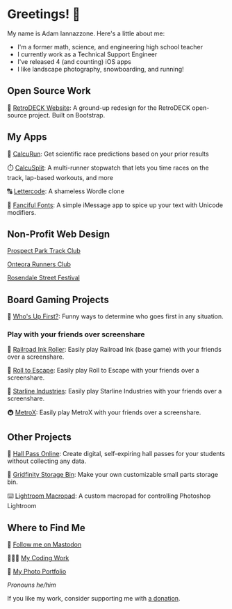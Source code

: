 # Greetings! 👋

My name is Adam Iannazzone. Here's a little about me:
* I'm a former math, science, and engineering high school teacher
* I currently work as a Technical Support Engineer
* I've released 4 (and counting) iOS apps
* I like landscape photography, snowboarding, and running!

## Open Source Work
👾 [RetroDECK Website](https://retrodeck.net/): A ground-up redesign for the RetroDECK open-source project. Built on Bootstrap.

## My Apps
👟 [CalcuRun](https://apps.apple.com/us/app/calcurun/id1554474187): Get scientific race predictions based on your prior results

⏱️ [CalcuSplit](https://apps.apple.com/us/app/calcusplit/id1563953421): A multi-runner stopwatch that lets you time races on the track, lap-based workouts, and more

🔠 [Lettercode](https://apps.apple.com/us/app/lettercode/id1603512717): A shameless Wordle clone

🧐 [Fanciful Fonts](https://apps.apple.com/us/app/fanciful-fonts/id6446179951): A simple iMessage app to spice up your text with Unicode modifiers.

## Non-Profit Web Design
[Prospect Park Track Club](https://pptc.org/)

[Onteora Runners Club](https://www.onteorarunners.org/)

[Rosendale Street Festival](https://www.rosendalestreetfestival.org/)

## Board Gaming Projects
🥇 [Who's Up First?](https://whosupfirst.com): Funny ways to determine who goes first in any situation.

### Play with your friends over screenshare

🚂 [Railroad Ink Roller](https://github.com/jiannazzone/Railroad-Ink-Base/tree/master): Easily play Railroad Ink (base game) with your friends over a screenshare.

🎲 [Roll to Escape](https://github.com/jiannazzone/Roll-To-Escape/tree/master): Easily play Roll to Escape with your friends over a screenshare.

🚀 [Starline Industries](https://github.com/jiannazzone/Starline-Industries/tree/master): Easily play Starline Industries with your friends over a screenshare.

🚇 [MetroX](https://jiannazzone.github.io/MetroX/): Easily play MetroX with your friends over a screenshare.

## Other Projects
🚽 [Hall Pass Online](https://github.com/jiannazzone/Digital-Hall-Pass): Create digital, self-expiring hall passes for your students without collecting any data.

🔩 [Gridfinity Storage Bin](https://github.com/jiannazzone/Gridfinity-Small-Parts): Make your own customizable small parts storage bin.

⌨️ [Lightroom Macropad](https://github.com/jiannazzone/Lightroom-Macropad): A custom macropad for controlling Photoshop Lightroom

## Where to Find Me
🐘 <a rel="me" href="https://mas.to/@Domiku">Follow me on Mastodon</a>

🧑🏻‍💻 <a href="https://apps.iannaz.zone">My Coding Work</a>

📸 <a href="https://photos.iannaz.zone">My Photo Portfolio</a>

_Pronouns he/him_

If you like my work, consider supporting me with [a donation](https://www.buymeacoffee.com/aiannazzone).
